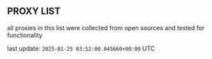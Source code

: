 ## PROXY LIST

all proxies in this list were collected from open sources and tested for functionality

last update: `2025-01-25 03:52:00.045660+00:00` UTC